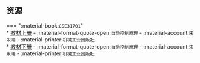 ## 资源  
=== ":material-book:`CSE31701`"  
    * [教材上册](https://api.mir6.com/api/lanzou?url=hhttps://cqu-openlib.lanzout.com/ilvQV29n8efc&down=true) - :material-format-quote-open:`自动控制原理` - :material-account:`宋永端` - :material-printer:`机械工业出版社`  
    * [教材下册](https://api.mir6.com/api/lanzou?url=https://cqu-openlib.lanzout.com/iityf29n8m4j&down=true) - :material-format-quote-open:`自动控制原理` - :material-account:`宋永端` - :material-printer:`机械工业出版社`  